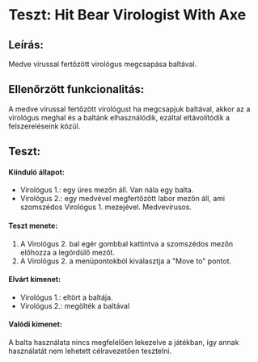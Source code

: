 # Teszt: Hit Bear Virologist With Axe

## Leírás:
Medve vírussal fertőzött virológus megcsapása baltával.

## Ellenőrzött funkcionalitás:
A medve vírussal fertőzött virológust ha megcsapjuk baltával, akkor az a virológus meghal és
a baltánk elhasználódik, ezáltal eltávolítódik a felszereléseink közül.

## Teszt:

#### Kiinduló állapot:
- Virológus 1.: egy üres mezőn áll. Van nála egy balta.
- Virológus 2.: egy medvével megfertőzött labor mezőn áll, ami szomszédos Virológus 1. mezejével. Medvevírusos.

#### Teszt menete:
1. A Virológus 2. bal egér gombbal kattintva a szomszédos mezőn előhozza a legördülő mezőt.
2. A Virológus 2. a menüpontokból kiválasztja a "Move to" pontot.

#### Elvárt kimenet:
- Virológus 1.: eltört a baltája.
- Virológus 2.: megölték a baltával

#### Valódi kimenet:
A balta használata nincs megfelelően lekezelve a játékban, így annak használatát nem lehetett célravezetően tesztelni.